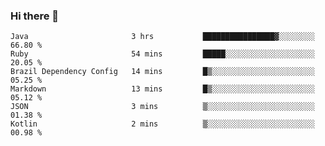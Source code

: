 ### Hi there 👋

<!--START_SECTION:waka-->

```text
Java                       3 hrs           ████████████████▓░░░░░░░░   66.80 %
Ruby                       54 mins         █████░░░░░░░░░░░░░░░░░░░░   20.05 %
Brazil Dependency Config   14 mins         █▒░░░░░░░░░░░░░░░░░░░░░░░   05.25 %
Markdown                   13 mins         █▒░░░░░░░░░░░░░░░░░░░░░░░   05.12 %
JSON                       3 mins          ▒░░░░░░░░░░░░░░░░░░░░░░░░   01.38 %
Kotlin                     2 mins          ▒░░░░░░░░░░░░░░░░░░░░░░░░   00.98 %
```

<!--END_SECTION:waka-->

<!--
**jerry-shao/jerry-shao** is a ✨ _special_ ✨ repository because its `README.md` (this file) appears on your GitHub profile.

Here are some ideas to get you started:

- 🔭 I’m currently working on ...
- 🌱 I’m currently learning ...
- 👯 I’m looking to collaborate on ...
- 🤔 I’m looking for help with ...
- 💬 Ask me about ...
- 📫 How to reach me: ...
- 😄 Pronouns: ...
- ⚡ Fun fact: ...
-->
